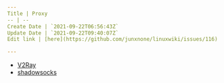 ```yaml
---
Title | Proxy
-- | --
Create Date | `2021-09-22T06:56:43Z`
Update Date | `2021-09-22T09:40:07Z`
Edit link | [here](https://github.com/junxnone/linuxwiki/issues/116)

---
```

- [V2Ray](./V2Ray)
- [shadowsocks](./Ubuntu_shadowsocks)
